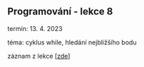 ## Programování - lekce 8

termín: 13. 4. 2023

téma: cyklus while, hledání nejbližšího bodu

záznam z lekce [[zde]()]
